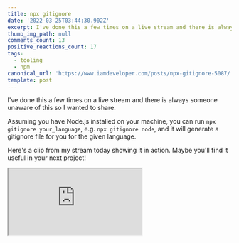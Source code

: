 ```yaml
---
title: npx gitignore
date: '2022-03-25T03:44:30.902Z'
excerpt: I've done this a few times on a live stream and there is always someone unaware of npx gitignore
thumb_img_path: null
comments_count: 13
positive_reactions_count: 17
tags:
  - tooling
  - npm
canonical_url: 'https://www.iamdeveloper.com/posts/npx-gitignore-5087/'
template: post
---
```


I've done this a few times on a live stream and there is always someone unaware of this so I wanted to share.

Assuming you have Node.js installed on your machine, you can run `npx gitignore your_language`, e.g. `npx gitignore node`, and it will generate a gitignore file for you for the given language.

Here's a clip from my stream today showing it in action. Maybe you'll find it useful in your next project!

<iframe
    src="https://player.twitch.tv/?video=1436774539&autoplay=false&parent=www.iamdeveloper.com"
    allowfullscreen>
</iframe>
